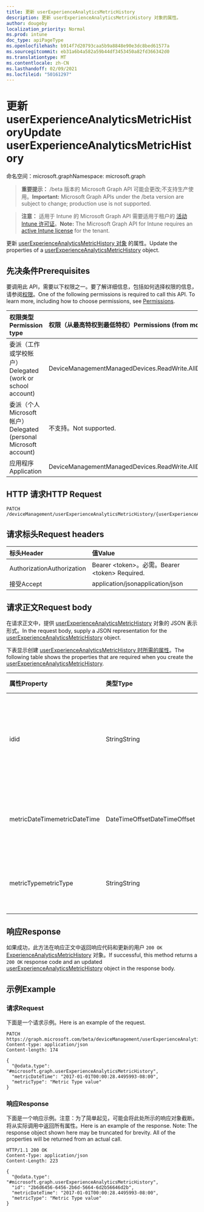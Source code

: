 ```yaml
---
title: 更新 userExperienceAnalyticsMetricHistory
description: 更新 userExperienceAnalyticsMetricHistory 对象的属性。
author: dougeby
localization_priority: Normal
ms.prod: intune
doc_type: apiPageType
ms.openlocfilehash: b914f7d20793caa5b9a8848e90e3dc8bed61577a
ms.sourcegitcommit: eb31a6b4a582a59b44df3453450a82fd366342d0
ms.translationtype: MT
ms.contentlocale: zh-CN
ms.lasthandoff: 02/09/2021
ms.locfileid: "50161297"
---
```

# <a name="update-userexperienceanalyticsmetrichistory"></a><span data-ttu-id="dce69-103">更新 userExperienceAnalyticsMetricHistory</span><span class="sxs-lookup"><span data-stu-id="dce69-103">Update userExperienceAnalyticsMetricHistory</span></span>

<span data-ttu-id="dce69-104">命名空间：microsoft.graph</span><span class="sxs-lookup"><span data-stu-id="dce69-104">Namespace: microsoft.graph</span></span>

> <span data-ttu-id="dce69-105">**重要提示：** /beta 版本的 Microsoft Graph API 可能会更改;不支持生产使用。</span><span class="sxs-lookup"><span data-stu-id="dce69-105">**Important:** Microsoft Graph APIs under the /beta version are subject to change; production use is not supported.</span></span>

> <span data-ttu-id="dce69-106">**注意：** 适用于 Intune 的 Microsoft Graph API 需要适用于租户的 [活动 Intune 许可证](https://go.microsoft.com/fwlink/?linkid=839381)。</span><span class="sxs-lookup"><span data-stu-id="dce69-106">**Note:** The Microsoft Graph API for Intune requires an [active Intune license](https://go.microsoft.com/fwlink/?linkid=839381) for the tenant.</span></span>

<span data-ttu-id="dce69-107">更新 [userExperienceAnalyticsMetricHistory 对象](../resources/intune-devices-userexperienceanalyticsmetrichistory.md) 的属性。</span><span class="sxs-lookup"><span data-stu-id="dce69-107">Update the properties of a [userExperienceAnalyticsMetricHistory](../resources/intune-devices-userexperienceanalyticsmetrichistory.md) object.</span></span>

## <a name="prerequisites"></a><span data-ttu-id="dce69-108">先决条件</span><span class="sxs-lookup"><span data-stu-id="dce69-108">Prerequisites</span></span>
<span data-ttu-id="dce69-p101">要调用此 API，需要以下权限之一。要了解详细信息，包括如何选择权限的信息，请参阅[权限](/graph/permissions-reference)。</span><span class="sxs-lookup"><span data-stu-id="dce69-p101">One of the following permissions is required to call this API. To learn more, including how to choose permissions, see [Permissions](/graph/permissions-reference).</span></span>

|<span data-ttu-id="dce69-111">权限类型</span><span class="sxs-lookup"><span data-stu-id="dce69-111">Permission type</span></span>|<span data-ttu-id="dce69-112">权限（从最高特权到最低特权）</span><span class="sxs-lookup"><span data-stu-id="dce69-112">Permissions (from most to least privileged)</span></span>|
|:---|:---|
|<span data-ttu-id="dce69-113">委派（工作或学校帐户）</span><span class="sxs-lookup"><span data-stu-id="dce69-113">Delegated (work or school account)</span></span>|<span data-ttu-id="dce69-114">DeviceManagementManagedDevices.ReadWrite.All</span><span class="sxs-lookup"><span data-stu-id="dce69-114">DeviceManagementManagedDevices.ReadWrite.All</span></span>|
|<span data-ttu-id="dce69-115">委派（个人 Microsoft 帐户）</span><span class="sxs-lookup"><span data-stu-id="dce69-115">Delegated (personal Microsoft account)</span></span>|<span data-ttu-id="dce69-116">不支持。</span><span class="sxs-lookup"><span data-stu-id="dce69-116">Not supported.</span></span>|
|<span data-ttu-id="dce69-117">应用程序</span><span class="sxs-lookup"><span data-stu-id="dce69-117">Application</span></span>|<span data-ttu-id="dce69-118">DeviceManagementManagedDevices.ReadWrite.All</span><span class="sxs-lookup"><span data-stu-id="dce69-118">DeviceManagementManagedDevices.ReadWrite.All</span></span>|

## <a name="http-request"></a><span data-ttu-id="dce69-119">HTTP 请求</span><span class="sxs-lookup"><span data-stu-id="dce69-119">HTTP Request</span></span>
<!-- {
  "blockType": "ignored"
}
-->
``` http
PATCH /deviceManagement/userExperienceAnalyticsMetricHistory/{userExperienceAnalyticsMetricHistoryId}
```

## <a name="request-headers"></a><span data-ttu-id="dce69-120">请求标头</span><span class="sxs-lookup"><span data-stu-id="dce69-120">Request headers</span></span>
|<span data-ttu-id="dce69-121">标头</span><span class="sxs-lookup"><span data-stu-id="dce69-121">Header</span></span>|<span data-ttu-id="dce69-122">值</span><span class="sxs-lookup"><span data-stu-id="dce69-122">Value</span></span>|
|:---|:---|
|<span data-ttu-id="dce69-123">Authorization</span><span class="sxs-lookup"><span data-stu-id="dce69-123">Authorization</span></span>|<span data-ttu-id="dce69-124">Bearer &lt;token&gt;。必需。</span><span class="sxs-lookup"><span data-stu-id="dce69-124">Bearer &lt;token&gt; Required.</span></span>|
|<span data-ttu-id="dce69-125">接受</span><span class="sxs-lookup"><span data-stu-id="dce69-125">Accept</span></span>|<span data-ttu-id="dce69-126">application/json</span><span class="sxs-lookup"><span data-stu-id="dce69-126">application/json</span></span>|

## <a name="request-body"></a><span data-ttu-id="dce69-127">请求正文</span><span class="sxs-lookup"><span data-stu-id="dce69-127">Request body</span></span>
<span data-ttu-id="dce69-128">在请求正文中，提供 [userExperienceAnalyticsMetricHistory](../resources/intune-devices-userexperienceanalyticsmetrichistory.md) 对象的 JSON 表示形式。</span><span class="sxs-lookup"><span data-stu-id="dce69-128">In the request body, supply a JSON representation for the [userExperienceAnalyticsMetricHistory](../resources/intune-devices-userexperienceanalyticsmetrichistory.md) object.</span></span>

<span data-ttu-id="dce69-129">下表显示创建 [userExperienceAnalyticsMetricHistory 时所需的属性](../resources/intune-devices-userexperienceanalyticsmetrichistory.md)。</span><span class="sxs-lookup"><span data-stu-id="dce69-129">The following table shows the properties that are required when you create the [userExperienceAnalyticsMetricHistory](../resources/intune-devices-userexperienceanalyticsmetrichistory.md).</span></span>

|<span data-ttu-id="dce69-130">属性</span><span class="sxs-lookup"><span data-stu-id="dce69-130">Property</span></span>|<span data-ttu-id="dce69-131">类型</span><span class="sxs-lookup"><span data-stu-id="dce69-131">Type</span></span>|<span data-ttu-id="dce69-132">说明</span><span class="sxs-lookup"><span data-stu-id="dce69-132">Description</span></span>|
|:---|:---|:---|
|<span data-ttu-id="dce69-133">id</span><span class="sxs-lookup"><span data-stu-id="dce69-133">id</span></span>|<span data-ttu-id="dce69-134">String</span><span class="sxs-lookup"><span data-stu-id="dce69-134">String</span></span>|<span data-ttu-id="dce69-135">用户体验分析指标历史记录的唯一标识符。</span><span class="sxs-lookup"><span data-stu-id="dce69-135">The unique identifier of the user experience analytics metric history.</span></span>|
|<span data-ttu-id="dce69-136">metricDateTime</span><span class="sxs-lookup"><span data-stu-id="dce69-136">metricDateTime</span></span>|<span data-ttu-id="dce69-137">DateTimeOffset</span><span class="sxs-lookup"><span data-stu-id="dce69-137">DateTimeOffset</span></span>|<span data-ttu-id="dce69-138">用户体验分析指标日期时间。</span><span class="sxs-lookup"><span data-stu-id="dce69-138">The user experience analytics metric date time.</span></span>|
|<span data-ttu-id="dce69-139">metricType</span><span class="sxs-lookup"><span data-stu-id="dce69-139">metricType</span></span>|<span data-ttu-id="dce69-140">String</span><span class="sxs-lookup"><span data-stu-id="dce69-140">String</span></span>|<span data-ttu-id="dce69-141">用户体验分析指标类型。</span><span class="sxs-lookup"><span data-stu-id="dce69-141">The user experience analytics metric type.</span></span>|



## <a name="response"></a><span data-ttu-id="dce69-142">响应</span><span class="sxs-lookup"><span data-stu-id="dce69-142">Response</span></span>
<span data-ttu-id="dce69-143">如果成功，此方法在响应正文中返回响应代码和更新的用户 `200 OK` [ExperienceAnalyticsMetricHistory](../resources/intune-devices-userexperienceanalyticsmetrichistory.md) 对象。</span><span class="sxs-lookup"><span data-stu-id="dce69-143">If successful, this method returns a `200 OK` response code and an updated [userExperienceAnalyticsMetricHistory](../resources/intune-devices-userexperienceanalyticsmetrichistory.md) object in the response body.</span></span>

## <a name="example"></a><span data-ttu-id="dce69-144">示例</span><span class="sxs-lookup"><span data-stu-id="dce69-144">Example</span></span>

### <a name="request"></a><span data-ttu-id="dce69-145">请求</span><span class="sxs-lookup"><span data-stu-id="dce69-145">Request</span></span>
<span data-ttu-id="dce69-146">下面是一个请求示例。</span><span class="sxs-lookup"><span data-stu-id="dce69-146">Here is an example of the request.</span></span>
``` http
PATCH https://graph.microsoft.com/beta/deviceManagement/userExperienceAnalyticsMetricHistory/{userExperienceAnalyticsMetricHistoryId}
Content-type: application/json
Content-length: 174

{
  "@odata.type": "#microsoft.graph.userExperienceAnalyticsMetricHistory",
  "metricDateTime": "2017-01-01T00:00:28.4495993-08:00",
  "metricType": "Metric Type value"
}
```

### <a name="response"></a><span data-ttu-id="dce69-147">响应</span><span class="sxs-lookup"><span data-stu-id="dce69-147">Response</span></span>
<span data-ttu-id="dce69-p102">下面是一个响应示例。注意：为了简单起见，可能会将此处所示的响应对象截断。将从实际调用中返回所有属性。</span><span class="sxs-lookup"><span data-stu-id="dce69-p102">Here is an example of the response. Note: The response object shown here may be truncated for brevity. All of the properties will be returned from an actual call.</span></span>
``` http
HTTP/1.1 200 OK
Content-Type: application/json
Content-Length: 223

{
  "@odata.type": "#microsoft.graph.userExperienceAnalyticsMetricHistory",
  "id": "2b6d6456-6456-2b6d-5664-6d2b56646d2b",
  "metricDateTime": "2017-01-01T00:00:28.4495993-08:00",
  "metricType": "Metric Type value"
}
```




